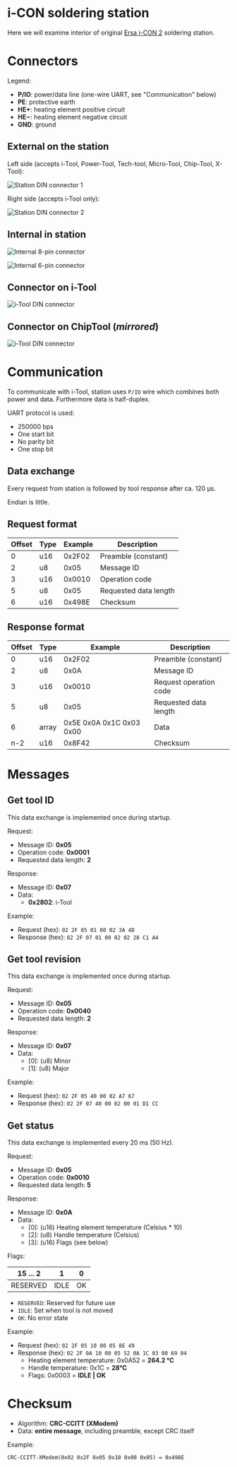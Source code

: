 i-CON soldering station
=======================

Here we will examine interior of original [Ersa i-СON 2](http://www.kurtzersa.com/electronics-production-equipment/soldering-tools-accessories/soldering-desoldering-stations/produkt-details/i-con-2-9.html) soldering station.

Connectors
==========

Legend:

- **P/IO**: power/data line (one-wire UART, see "Communication" below)
- **PE**: protective earth
- **HE+**: heating element positive circuit
- **HE&minus;**: heating element negative circuit
- **GND**: ground

External on the station
-----------------------

Left side (accepts i-Tool, Power-Tool, Tech-tool, Micro-Tool, Chip-Tool, X-Tool):

![Station DIN connector 1](img/connector-din-station-1.png)

Right side (accepts i-Tool only):

![Station DIN connector 2](img/connector-din-station-2.png)

Internal in station
-------------------

![Internal 8-pin connector](img/connector-stocko-8pin.png)

![Internal 6-pin connector](img/connector-stocko-6pin.png)

Connector on i-Tool
-------------------

![i-Tool DIN connector](img/connector-din-itool.png)

Connector on ChipTool (_mirrored_)
----------------------------------

![i-Tool DIN connector](img/connector-din-chiptool.png)

Communication
=============

To communicate with i-Tool, station uses `P/IO` wire which combines both power and data. Furthermore data is half-duplex.

UART protocol is used:

- 250000 bps
- One start bit
- No parity bit
- One stop bit

Data exchange
-------------

Every request from station is followed by tool response after ca. 120 μs.

Endian is little.

Request format
--------------

| Offset | Type  | Example | Description                                       |
|--------|-------|---------|---------------------------------------------------|
| 0      | u16   | 0x2F02  | Preamble (constant)                               |
| 2      | u8    | 0x05    | Message ID                                        |
| 3      | u16   | 0x0010  | Operation code                                    |
| 5      | u8    | 0x05    | Requested data length                             |
| 6      | u16   | 0x498E  | Checksum                                          |

Response format
---------------

| Offset | Type  | Example | Description                                       |
|--------|-------|---------|---------------------------------------------------|
| 0      | u16   | 0x2F02  | Preamble (constant)                               |
| 2      | u8    | 0x0A    | Message ID                                        |
| 3      | u16   | 0x0010  | Request operation code                            |
| 5      | u8    | 0x05    | Requested data length                             |
| 6      | array | 0x5E 0x0A 0x1C 0x03 0x00 | Data                             |
| n-2    | u16   | 0x8F42  | Checksum                                          |

Messages
========

Get tool ID
-----------

This data exchange is implemented once during startup.

Request:

- Message ID: **0x05**
- Operation code: **0x0001**
- Requested data length: **2**

Response:

- Message ID: **0x07**
- Data:
  * **0x2802**: i-Tool

Example:

- Request (hex): `02 2F 05 01 00 02 3A 4D`
- Response (hex): `02 2F 07 01 00 02 02 28 C1 A4`

Get tool revision
-----------------

This data exchange is implemented once during startup.

Request:

- Message ID: **0x05**
- Operation code: **0x0040**
- Requested data length: **2**

Response:

- Message ID: **0x07**
- Data:
  * [0]: (u8) Minor
  * [1]: (u8) Major

Example:

- Request (hex): `02 2F 05 40 00 02 A7 67`
- Response (hex): `02 2F 07 40 00 02 00 01 D1 CC`

Get status
----------

This data exchange is implemented every 20 ms (50 Hz).

Request:

- Message ID: **0x05**
- Operation code: **0x0010**
- Requested data length: **5**

Response:

- Message ID: **0x0A**
- Data:
  * [0]: (u16) Heating element temperature (Celsius * 10)
  * [2]: (u8) Handle temperature (Celsius)
  * [3]: (u16) Flags (see below)

Flags:

| 15 ... 2 |    1 |  0 |
|----------|------|----|
| RESERVED | IDLE | OK |

- `RESERVED`: Reserved for future use
- `IDLE`: Set when tool is not moved
- `OK`: No error state

Example:

- Request (hex): `02 2F 05 10 00 05 8E 49`
- Response (hex): `02 2F 0A 10 00 05 52 0A 1C 03 00 69 04`
  * Heating element temperature: 0x0A52 = **264.2 &deg;C**
  * Handle temperature: 0x1C = **28&deg;C**
  * Flags: 0x0003 = **IDLE | OK**

Checksum
========

- Algorithm: **CRC-CCITT (XModem)**
- Data: **entire message**, including preamble, except CRC itself

Example:

    CRC-CCITT-XModem(0x02 0x2F 0x05 0x10 0x00 0x05) = 0x498E
